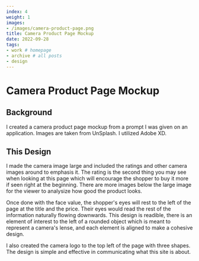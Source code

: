 ```yaml
---
index: 4
weight: 1
images:
- /images/camera-product-page.png
title: Camera Product Page Mockup
date: 2022-09-28
tags:
- work # homepage
- archive # all posts
- design
---
```


# Camera Product Page Mockup

## Background
I created a camera product page mockup from a prompt I was given on an application. Images are taken from UnSplash. I utilized Adobe XD.

## This Design
I made the camera image large and included the ratings and other camera images around to emphasis it. The rating is the second thing you may see when looking at this page which will encourage the shopper to buy it more if seen right at the beginning. There are more images below the large image for the viewer to analysize how good the product looks.

Once done with the face value, the shopper's eyes will rest to the left of the page at the title and the price. Their eyes would read the rest of the information naturally flowing downwards. This design is readible, there is an element of interest to the left of a rounded object which is meant to represent a camera's lense, and each element is aligned to make a cohesive design.

I also created the camera logo to the top left of the page with three shapes. The design is simple and effective in communicating what this site is about.